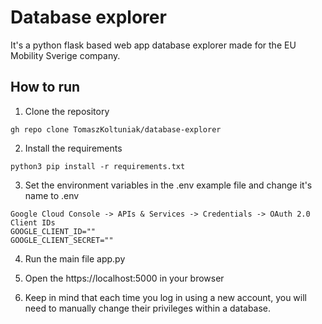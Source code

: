 # Database explorer
It's a python flask based web app database explorer made for the EU Mobility Sverige company.

## How to run
1. Clone the repository
```
gh repo clone TomaszKoltuniak/database-explorer
```

2. Install the requirements
```
python3 pip install -r requirements.txt
```

3. Set the environment variables in the .env example file and change it's name to .env
```
Google Cloud Console -> APIs & Services -> Credentials -> OAuth 2.0 Client IDs
GOOGLE_CLIENT_ID=""
GOOGLE_CLIENT_SECRET=""
```
4. Run the main file app.py

5. Open the https://localhost:5000 in your browser

6. Keep in mind that each time you log in using a new account, you will need to manually change their privileges within a database.
